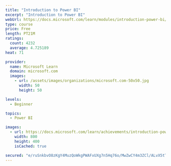 ```yaml
---
title: "Introduction to Power BI"
excerpt: "Introduction to Power BI"
webUrl: https://docs.microsoft.com/learn/modules/introduction-power-bi/
type: course
price: Free
length: PT21M
ratings:
  count: 4232
  average: 4.725189
heat: 71

provider:
  name: Microsoft Learn
  domain: microsoft.com
  images:
    - url: /assets/images/organizations/microsoft.com-50x50.jpg
      width: 50
      height: 50

levels:
  - Beginner

topics:
  - Power BI

images:
  - url: https://docs.microsoft.com/learn/achievements/introduction-power-bi-social.png
    width: 800
    height: 400
    isCached: true

secured: "e/ruSnkbvO8zKgY4MuzQoWkgPWAFxUXg7n5Hq76o/MwZwCY4m3ZCl/ALvX5tTxlqiqm7dX/f432ihu/PZinFj+b/7RoQZrnO4EvuigreiqzCqvRJ6FXtsdXdJn649Ii5zm8EL/tdCE/rfDKOABJmlFQhEHg4RTnCyz151xmBK8+bhC+57R4QdflUBYyKyPiUWI9NihTEcpP4H5xGy5wsM7nNf9rd7eGXFv+DagAtFBeRZFHFisLP7aU7btF1CMbGMHvcg2qBdBK+NLJaP6jsBILtzPbHRxjlHG0+xmbt+c4nLb9vyau2Tiq5REBwJXV3KLJ+xehgD+54wZaWGrsZtuxCMKnxN5sdRxW2vDQRM3iPllcd9nQOsNt9BtwkQLdv4YscSgrLxR3IdZMSI/8SaYRmZgMUjE50hEjKAhHy0cA=;T6sQk36sUqSHZHLRyB34yw=="
---
```



